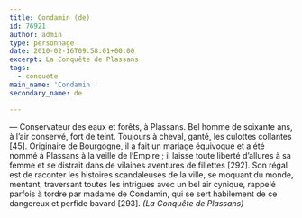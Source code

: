 ```yaml
---
title: Condamin (de)
id: 76921
author: admin
type: personnage
date: 2010-02-16T09:58:01+00:00
excerpt: La Conquête de Plassans
tags:
  - conquete
main_name: 'Condamin '
secondary_name: de

---
```

— Conservateur des eaux et forêts, à Plassans. Bel homme de soixante ans, à l&rsquo;air conservé, fort de teint. Toujours à cheval, ganté, les culottes collantes [45]. Originaire de Bourgogne, il a fait un mariage équivoque et a été nommé à Plassans à la veille de l&rsquo;Empire ; il laisse toute liberté d&rsquo;allures à sa femme et se distrait dans de vilaines aventures de fillettes [292]. Son régal est de raconter les histoires scandaleuses de la ville, se moquant du monde, mentant, traversant toutes les intrigues avec un bel air cynique, rappelé parfois à tordre par madame de Condamin, qui se sert habilement de ce dangereux et perfide bavard [293]. _(La Conquête de Plassans)_